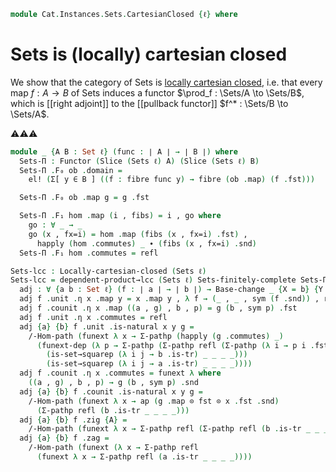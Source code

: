<!--
```agda
open import Cat.CartesianClosed.Locally
open import Cat.Instances.Sets.Complete
open import Cat.Diagram.Exponential
open import Cat.Functor.Pullback
open import Cat.Functor.Adjoint
open import Cat.Instances.Slice
open import Cat.Prelude
```
-->

```agda
module Cat.Instances.Sets.CartesianClosed {ℓ} where
```

<!--
```agda
open Functor
open /-Obj
open /-Hom
open _⊣_
open _=>_
```
-->

# Sets is (locally) cartesian closed

We show that the category of Sets is [locally cartesian closed], i.e.
that every map $f : A \to B$ of Sets induces a functor $\prod_f :
\Sets/A \to \Sets/B$, which is [[right adjoint]] to the [[pullback
functor]] $f^* : \Sets/B \to \Sets/A$.

[locally cartesian closed]: Cat.CartesianClosed.Locally.html

⚠️⚠️⚠️

```agda
module _ {A B : Set ℓ} (func : ∣ A ∣ → ∣ B ∣) where
  Sets-Π : Functor (Slice (Sets ℓ) A) (Slice (Sets ℓ) B)
  Sets-Π .F₀ ob .domain =
    el! (Σ[ y ∈ B ] ((f : fibre func y) → fibre (ob .map) (f .fst)))

  Sets-Π .F₀ ob .map g = g .fst

  Sets-Π .F₁ hom .map (i , fibs) = i , go where
    go : ∀ _ → _
    go (x , fx=i) = hom .map (fibs (x , fx=i) .fst) ,
      happly (hom .commutes) _ ∙ (fibs (x , fx=i) .snd)
  Sets-Π .F₁ hom .commutes = refl
```

<!--
```agda
  Sets-Π .F-id = ext λ x y → Σ-pathp refl
    (funext λ x → Σ-pathp refl (A .is-tr _ _ _ _))
  Sets-Π .F-∘ f g = ext λ x y → Σ-pathp refl
    (funext λ x → Σ-pathp refl (A .is-tr _ _ _ _))
```
-->

```agda
Sets-lcc : Locally-cartesian-closed (Sets ℓ)
Sets-lcc = dependent-product→lcc (Sets ℓ) Sets-finitely-complete Sets-Π adj where
  adj : ∀ {a b : Set ℓ} (f : ∣ a ∣ → ∣ b ∣) → Base-change _ {X = b} {Y = a} f ⊣ Sets-Π f
  adj f .unit .η x .map y = x .map y , λ f → (_ , _ , sym (f .snd)) , refl
  adj f .counit .η x .map ((a , g) , b , p) = g (b , sym p) .fst
  adj f .unit .η x .commutes = refl
  adj {a} {b} f .unit .is-natural x y g =
    /-Hom-path (funext λ x → Σ-pathp (happly (g .commutes) _)
      (funext-dep (λ p → Σ-pathp (Σ-pathp refl (Σ-pathp (λ i → p i .fst)
        (is-set→squarep (λ i j → b .is-tr) _ _ _ _)))
        (is-set→squarep (λ i j → a .is-tr) _ _ _ _))))
  adj f .counit .η x .commutes = funext λ where
    ((a , g) , b , p) → g (b , sym p) .snd
  adj {a} {b} f .counit .is-natural x y g =
    /-Hom-path (funext λ x → ap (g .map ⊙ fst ⊙ x .fst .snd)
      (Σ-pathp refl (b .is-tr _ _ _ _)))
  adj {a} {b} f .zig {A} =
    /-Hom-path (funext λ x → Σ-pathp refl (Σ-pathp refl (b .is-tr _ _ _ _)))
  adj {a} {b} f .zag =
    /-Hom-path (funext (λ x → Σ-pathp refl
      (funext λ x → Σ-pathp refl (a .is-tr _ _ _ _))))
```

